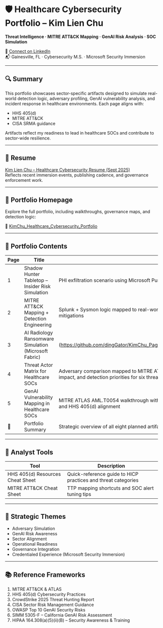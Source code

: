 # 🛡️ Healthcare Cybersecurity Portfolio – Kim Lien Chu  
**Threat Intelligence · MITRE ATT&CK Mapping · GenAI Risk Analysis · SOC Simulation**

🔗 [Connect on LinkedIn](https://www.linkedin.com/in/kim-lien-chu-72924942/)  
📬 Gainesville, FL · Cybersecurity M.S. · Microsoft Security Immersion  

---

## 🔍 Summary  
This portfolio showcases sector-specific artifacts designed to simulate real-world detection logic, adversary profiling, GenAI vulnerability analysis, and incident response in healthcare environments. Each page aligns with:

- HHS 405(d)  
- MITRE ATT&CK  
- CISA SRMA guidance  

Artifacts reflect my readiness to lead in healthcare SOCs and contribute to sector-wide resilience.

---
## 📄 Resume

[Kim Lien Chu – Healthcare Cybersecurity Resume (Sept 2025)](resume/Kim_Lien_Chu_Resume_9-20-2025.pdf)  
Reflects recent immersion events, publishing cadence, and governance enforcement work.

---
## 🧭 Portfolio Homepage

Explore the full portfolio, including walkthroughs, governance maps, and detection logic:

🔗 [KimChu_Healthcare_Cybersecurity_Portfolio](https://github.com/dingGator/KimChu_Healthcare_Cybersecurity_Portfolio)

---
## 📁 Portfolio Contents

| Page | Title | Description |
|------|-------|-------------|
| 1️ | Shadow Hunter Tabletop – Insider Risk Simulation | PHI exfiltration scenario using Microsoft Purview, mapped to MITRE and governance frameworks |
| 2️ | MITRE ATT&CK Mapping + Detection Engineering | Splunk + Sysmon logic mapped to real-world TTPs, with sector-specific use cases and mitigations |
| 3️ | AI Radiology Ransomware Simulation (Microsoft Fabric) |  (https://github.com/dingGator/KimChu_Page_3_AI_Radiology_Ransomware_MS_Fabric_Simulation) | Microsoft Fabric-based ransomware scenario with SOC response and governance overlays *(hosted in separate repo)* |
| 4 | Threat Actor Matrix for Healthcare SOCs | Adversary comparison mapped to MITRE ATT&CK, HHS 405(d), and CISA. Includes tooling, impact, and detection priorities for six threat profiles |
| 5 | GenAI Vulnerability Mapping in Healthcare SOCs | MITRE ATLAS AML.T0054 walkthrough with prompt injection, plugin abuse, SOC detection logic, and HHS 405(d) alignment |
| 📄 | Portfolio Summary | Strategic overview of all eight planned artifacts, themes, tools, and reference frameworks |

---

## 🧰 Analyst Tools

| Tool | Description |
|------|-------------|
| HHS 405(d) Resources Cheat Sheet | Quick-reference guide to HICP practices and threat categories |
| MITRE ATT&CK Cheat Sheet | TTP mapping shortcuts and SOC alert tuning tips |

---

## 🎯 Strategic Themes

- Adversary Simulation  
- GenAI Risk Awareness  
- Sector Alignment  
- Operational Readiness  
- Governance Integration  
- Credentialed Experience (Microsoft Security Immersion)

---

## 📚 Reference Frameworks

1. MITRE ATT&CK & ATLAS  
2. HHS 405(d) Cybersecurity Practices  
3. CrowdStrike 2025 Threat Hunting Report  
4. CISA Sector Risk Management Guidance  
5. OWASP Top 10 GenAI Security Risks  
6. SIMM 5305-F – California GenAI Risk Assessment  
7. HIPAA 164.308(a)(5)(ii)(B) – Security Awareness & Training  
